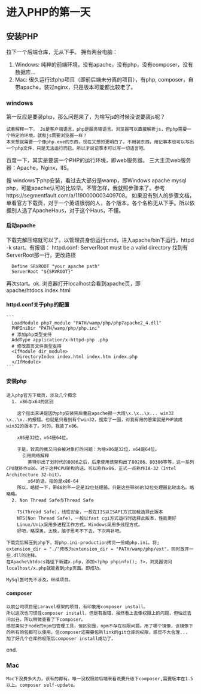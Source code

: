 # 进入PHP的第一天

## 安装PHP

拉下一个后端仓库，无从下手。
拥有两台电脑： 
  1. Windows: 纯粹的前端环境，没有apache，没有php，没有composer，没有数据库...
  2. Mac: 很久运行过php项目（即前后端未分离的项目），有php, composer，自带apache，装过nginx，只是版本可能都比较老了。

  ### windows
  第一反应是要装php，那么问题来了，为啥写js的时候没说要装js呢？

    试着解释一下， Js是客户端语言，php是服务端语言。浏览器可以直接解析js，但php需要一个特定的环境，就和js需要浏览器一样？
    本来想就需要一个像php.exe的东西，现在又想的更明白了。不用装东西，用记事本也可以写出一个php文件，只是无法运行而已。所以才说记事本可以写一切语言吧。

  百度一下，其实是要装一个PHP的运行环境，即web服务器。
  三大主流web服务器：Apache，Nginx，IIS。

  搜 windows下php安装，看过去大部分是wamp，即Windows apache mysql php，可能apache认可的比较早。不管怎样，我就照步骤来了。参考https://segmentfault.com/a/1190000003409708。
  如果没有别人的步骤文档，单看官方下载页，对于一个英语很弱的人，各个版本，各个名称无从下手。所以依据别人选了ApacheHaus，对于这个Haus，不懂。

  #### 启动apache
  下载完解压缩就可以了。以管理员身份运行cmd，进入apache/bin下运行，httpd -k start。有报错： httpd.conf: ServerRoot must be a valid directory
  找到有ServerRoot那一行，更改路径
  ```
    Define SRVROOT "your apache path" 
    ServerRoot "${SRVROOT}"
  ```
  再次start。ok. 浏览器打开localhost会看到apache页，即apache/htdocs.index.html

  #### httpd.conf关于php的配置
    ```
      LoadModule php7_module "PATH/wamp/php/php7apache2_4.dll"
      PHPIniDir "PATH/wamp/php/php.ini"
      # 添加php类型支持
      AddType application/x-httpd-php .php
      # 修改首页文件类型支持
      <IfModule dir_module>
        DirectoryIndex index.html index.htm index.php
      </IfModule>
    ```

  #### 安装php
    进入php官方下载页，涉及几个概念
      1. x86与x64的区别

        这个拉出来讲是因为php安装完后重启apache报一大段\x.\x..\x... win32 \x..\x..的报错。也就是只看到有个win32，搜索了一圈，对我有用的答案就是PHP装成win32的版本了。对的，我装了x86。

        x86是32位，x64是64位。

        于是，较真的我又问会被对象打的问题：为啥x86是32位，x64是64位。
          引用网络解释
            英特尔出了划时代的8086之后，后来使用该架构出了80286、80386等等，这一系列CPU就称作x86。对于这种CPU架构的话，可以称作x86，正式一点称作IA-32（Intel Architecture 32-bit）。
            x64的话，指的是x86-64
        所以，略提一下，带86的不一定是32位处理器，只是这些带86的32位处理器比较出名。略略略。
      2. Non Thread Safe与Thread Safe

        TS(Thread Safe)，线性安全，一般在IIS以ISAPI方式加载选择此版本
        NTS(Non Thread Safe)，一般以fast cgi方式运行时选择此版本，性能更好
        Linux/Unix采用多进程工作方式，Windows采用多线程方式。
        好吧，略深奥，太晚，脑子思考不下去，下次再补吧。
        
    下载完后解压到php下，将php.ini-production拷贝一份成php.ini。将; extension_dir = "./"修改为extension_dir = "PATH/wamp/php/ext"，同时放开一些.dll的注释。
    在Apache\htdocs路径下新建x.php，添加<?php phpinfo(); ?>，浏览器访问localhost/x.php就能看到php页面。即成功。

    MySql暂时先不涉及，继续项目。
  
  #### composer
    以前公司项目是Laravel框架的项目，有印象用composer install。
    所以这次也习惯性composer install，但是有报错，虽然看上去像权限上的问题，但怕过去问出丑。所以稍微查看了下composer。
    感觉类似于node的npm包管理工具，但区别是，npm不存在权限问题。用了哪个镜像，该镜像下的所有的包都可以使用。但composer还需要包所link的git仓库的权限，感觉不大合理...
    加了好几个仓库的权限后composer install成功了。
    
  end.

  ### Mac
    Mac下没费多大力，该有的都有。唯一没权限前后端来看说要升级下composer,需要版本在1.5以上。composer self-update。





